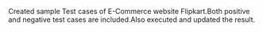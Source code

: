 Created sample Test cases of E-Commerce website Flipkart.Both positive and negative test cases are included.Also executed and updated the result.
